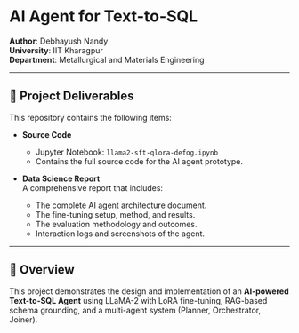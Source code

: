 # AI Agent for Text-to-SQL

**Author**: Debhayush Nandy  
**University**: IIT Kharagpur  
**Department**: Metallurgical and Materials Engineering  

---

## 📌 Project Deliverables

This repository contains the following items:

- **Source Code**  
  - Jupyter Notebook: `llama2-sft-qlora-defog.ipynb`  
  - Contains the full source code for the AI agent prototype.

- **Data Science Report**  
  A comprehensive report that includes:  
  - The complete AI agent architecture document.  
  - The fine-tuning setup, method, and results.  
  - The evaluation methodology and outcomes.  
  - Interaction logs and screenshots of the agent.  

---

## 🚀 Overview
This project demonstrates the design and implementation of an **AI-powered Text-to-SQL Agent** using LLaMA-2 with LoRA fine-tuning, RAG-based schema grounding, and a multi-agent system (Planner, Orchestrator, Joiner).

